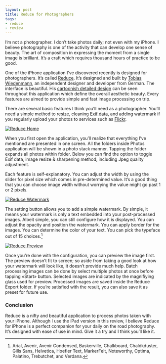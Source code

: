 ```yaml
---
layout: post
title: Reduce for Photographers
tags:
- reduce
- review
---
```

I’m not a photographer. I don’t take photos daily; not even with my iPhone. I believe photography is one of the activity that can develop one sense of beauty. The art of composition in expressing the moment from a single image is brilliant. It’s a craft which requires thousand hours of practice to be good.

<!--more-->

One of the iPhone application I’ve discovered recently is designed for photographers.  It’s called [Reduce][2795-001]. It’s designed and built by [Tobias Wiedenmann][2795-002], an independent designer and developer from German. The interface is beautiful. His [cartoonish detailed design][2795-003] can be seen throughout this application which define the overall aesthetic beauty. Every features are aimed to provide simple and fast image processing on trip.


[2795-001]: https://itunes.apple.com/us/app/reduce-batch-resize-images/id580474806?mt=8&uo=4&at=11ld6n&ct=reduce+for+ios "Reduce - Batch Resize Images and Photos for iPhone & iPad"
[2795-002]: https://twitter.com/Thyraz "Tobias Wiedenmann (Thyraz) on Twitter"
[2795-003]: http://dribbble.com/Thyraz "Dribbble - Tobias Wiedenmann"

There are several basic features I think you’ll need as a photographer. You’ll need a simple method to resize, cleaning [Exif data][2619-001], and adding watermark if you regularly upload your photos to services such as [Flickr][2619-002].

[2619-001]: http://en.wikipedia.org/wiki/Exchangeable_image_file_format "Exchangeable image file format - Wikipedia, the free encyclopedia"
[2619-002]: https://www.flickr.com/ "Welcome to Flickr - Photo Sharing"

[ ![Reduce Home][img1] ](http://images.sayzlim.net/2012/12/reduce_home.jpg "Reduce Home")

[img1]: http://images.sayzlim.net/2012/12/reduce_home.jpg "Reduce Home"

When you first open the application, you’ll realize that everything I’ve mentioned are presented in one screen. All the folders inside Photos application will be shown in a photo stack manner. Tapping the folder expands all photos within folder. Below you can find the option to toggle Exif data, image resize &amp; sharpening method, including Jpeg quality adjustment.

Each feature is self-explanatory. You can adjust the width by using the slider for pixel size which comes in pre-determined value. It’s a good thing that you can choose image width without  worrying the value might go past 1 or 2 pixels.

[ ![Reduce Watermark][img2] ](http://images.sayzlim.net/2012/12/reduce_watermark.jpg "Reduce Watermark")

[img2]: http://images.sayzlim.net/2012/12/reduce_watermark.jpg "Reduce Watermark"

The setting button allows you to add a simple watermark. By simple, it means your watermark is only a text embedded into your post-processed images. Albeit simple, you can still configure how it is displayed. You can adjust the opacity and position the watermark. You can apply border for the images. You can determine the color of your text. You can pick the typeface out of 15 choices.[^1]

[ ![Reduce Preview][img3] ](http://images.sayzlim.net/2012/12/reduce_preview.jpg "Reduce Preview")

[img3]: http://images.sayzlim.net/2012/12/reduce_preview.jpg "Reduce Preview"

Once you’re done with the configuration, you can preview the image first. The preview doesn’t fit to screen; so aside from taking a good look at how your watermark will look like, it doesn’t provide much help. Batch processing images can be done by select multiple photos at once before tapping «Start» button. Selected images are indicated by the magnifiying glass used for preview.  Processed images are saved inside the Reduce Export folder. If you’re satisfied with the result, you can also save it as preset for future use.

### Conclusion

Reduce is a nifty and beautiful application to process photos taken with your iPhone. Although I use the iPad version in this review, I believe Reduce for iPhone is a perfect companion for your daily on the road photography. It’s designed with ease of use in mind. Give it a try and I think you’ll like it.

[^1]: Arial, Avenir, Avenir Condensed, Baskerville, Chalkboard, Chaldkduster, Gills Sans, Helvetica, Hoefler Text, MarkerFelt, Noteworthy, Optima, Palatino, Trebutchet, and Verdana.
